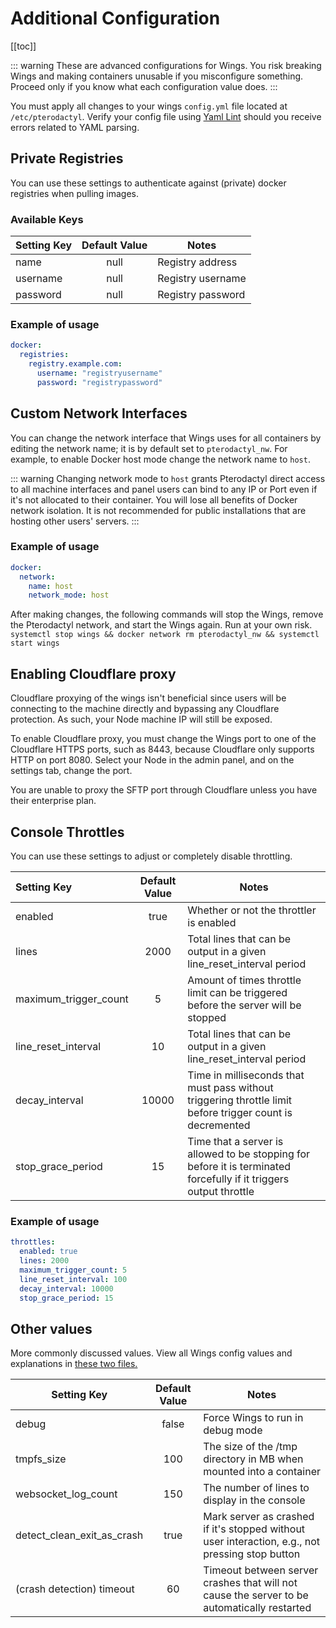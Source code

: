 # Additional Configuration

[[toc]]

::: warning
These are advanced configurations for Wings. You risk breaking Wings and making containers unusable if
you misconfigure something. Proceed only if you know what each configuration value does.
:::

You must apply all changes to your wings `config.yml` file located at `/etc/pterodactyl`. Verify your config file using [Yaml Lint](http://www.yamllint.com/) should you receive errors related to YAML parsing.

## Private Registries

You can use these settings to authenticate against (private) docker registries when pulling images.

### Available Keys

| Setting Key | Default Value | Notes             |
| ----------- | :-----------: | ----------------- |
| name        |     null      | Registry address  |
| username    |     null      | Registry username |
| password    |     null      | Registry password |

### Example of usage

```yml
docker:
  registries:
    registry.example.com:
      username: "registryusername"
      password: "registrypassword"
```

## Custom Network Interfaces

You can change the network interface that Wings uses for all containers by editing the network name; it is by default set to `pterodactyl_nw`. For example, to enable Docker host mode change the network name to `host`.

::: warning
Changing network mode to `host` grants Pterodactyl direct access to all machine interfaces and panel users can bind to any IP or Port even if it's not allocated to their container. You will lose all benefits of Docker network isolation. It is not recommended for public installations that are hosting other users' servers.
:::

### Example of usage

```yml
docker:
  network:
    name: host
    network_mode: host
```

After making changes, the following commands will stop the Wings, remove the Pterodactyl network, and start the Wings again. Run at your own risk.
`systemctl stop wings && docker network rm pterodactyl_nw && systemctl start wings`

## Enabling Cloudflare proxy

Cloudflare proxying of the wings isn't beneficial since users will be connecting to the machine directly and bypassing any Cloudflare protection. As such, your Node machine IP will still be exposed.

To enable Cloudflare proxy, you must change the Wings port to one of the Cloudflare HTTPS ports, such as 8443, because Cloudflare only supports HTTP on port 8080. Select your Node in the admin panel, and on the settings tab, change the port.

You are unable to proxy the SFTP port through Cloudflare unless you have their enterprise plan.

## Console Throttles

You can use these settings to adjust or completely disable throttling.

| Setting Key           | Default Value | Notes                                                                                                              |
| :-------------------- | :-----------: | ------------------------------------------------------------------------------------------------------------------ |
| enabled               |     true      | Whether or not the throttler is enabled                                                                            |
| lines                 |     2000      | Total lines that can be output in a given line_reset_interval period                                               |
| maximum_trigger_count |       5       | Amount of times throttle limit can be triggered before the server will be stopped                                  |
| line_reset_interval   |      10       | Total lines that can be output in a given line_reset_interval period                                               |
| decay_interval        |     10000     | Time in milliseconds that must pass without triggering throttle limit before trigger count is decremented          |
| stop_grace_period     |      15       | Time that a server is allowed to be stopping for before it is terminated forcefully if it triggers output throttle |

### Example of usage

```yml
throttles:
  enabled: true
  lines: 2000
  maximum_trigger_count: 5
  line_reset_interval: 100
  decay_interval: 10000
  stop_grace_period: 15
```

## Other values

More commonly discussed values. View all Wings config values and explanations in [these two files.](https://github.com/pterodactyl/wings/tree/develop/config)

| Setting Key                | Default Value | Notes                                                                                           |
| -------------------------- | :-----------: | ----------------------------------------------------------------------------------------------- |
| debug                      |     false     | Force Wings to run in debug mode                                                                |
| tmpfs_size                 |      100      | The size of the /tmp directory in MB when mounted into a container                              |
| websocket_log_count        |      150      | The number of lines to display in the console                                                   |
| detect_clean_exit_as_crash |     true      | Mark server as crashed if it's stopped without user interaction, e.g., not pressing stop button |
| (crash detection) timeout  |      60       | Timeout between server crashes that will not cause the server to be automatically restarted     |
